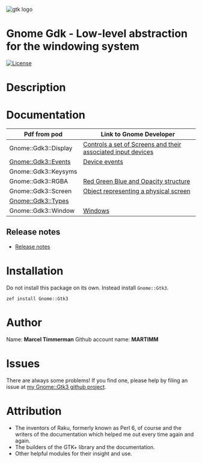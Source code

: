 ![gtk logo][logo]

# Gnome Gdk - Low-level abstraction for the windowing system

[![License](http://martimm.github.io/label/License-label.svg)](http://www.perlfoundation.org/artistic_license_2_0)

# Description

# Documentation

| Pdf from pod | Link to Gnome Developer |
|-------|--------------|
| Gnome::Gdk3::Display | [Controls a set of Screens and their associated input devices][GdkDisplay]
| [Gnome::Gdk3::Events][Gnome::Gdk3::Events pdf] | [Device events][GdkEventTypes]
| Gnome::Gdk3::Keysyms |
| Gnome::Gdk3::RGBA | [Red Green Blue and Opacity structure][GdkRGBA]
| Gnome::Gdk3::Screen | [Object representing a physical screen][GdkScreen]
| [Gnome::Gdk3::Types][Gnome::Gdk3::Types pdf] |
| Gnome::Gdk3::Window | [Windows][GdkWindow]

## Release notes
* [Release notes][changes]

# Installation
Do not install this package on its own. Instead install `Gnome::Gtk3`.

`zef install Gnome::Gtk3`


# Author

Name: **Marcel Timmerman**
Github account name: **MARTIMM**

# Issues

There are always some problems! If you find one, please help by filing an issue at [my Gnome::Gtk3 github project][issues].

# Attribution
* The inventors of Raku, formerly known as Perl 6, of course and the writers of the documentation which helped me out every time again and again.
* The builders of the GTK+ library and the documentation.
* Other helpful modules for their insight and use.

[//]: # (---- [refs] ----------------------------------------------------------)
[changes]: https://github.com/MARTIMM/gnome-gdk/blob/master/CHANGES.md
[logo]: https://martimm.github.io/gnome-gtk3/content-docs/images/gtk-perl6.png
[issues]: https://github.com/MARTIMM/gnome-gtk3/issues

[GdkDisplay]: https://developer.gnome.org/gdk3/stable/GdkDisplay.html
[GdkEventTypes]: https://developer.gnome.org/gdk3/stable/gdk3-Event-Structures.html
[GdkRGBA]: https://developer.gnome.org/gdk3/stable/gdk3-RGBA-Colors.html
[GdkScreen]: https://developer.gnome.org/gdk3/stable/GdkScreen.html
[GdkWindow]: https://developer.gnome.org/gdk3/stable/gdk3-Windows.html


[Gnome::Gdk3::Events html]: https://nbviewer.jupyter.org/github/MARTIMM/gnome-gdk3/blob/master/doc/EventTypes.html
[Gnome::Gdk3::Events pdf]: https://nbviewer.jupyter.org/github/MARTIMM/gnome-gdk3/blob/master/doc/EventTypes.pdf
[Gnome::Gdk3::Types html]: https://nbviewer.jupyter.org/github/MARTIMM/gnome-gdk3/blob/master/doc/Types.html
[Gnome::Gdk3::Types pdf]: https://nbviewer.jupyter.org/github/MARTIMM/gnome-gdk3/blob/master/doc/Types.pdf
